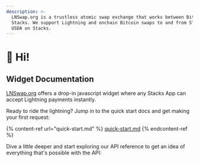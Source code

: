 ```yaml
---
description: >-
  LNSwap.org is a trustless atomic swap exchange that works between Bitcoin and
  Stacks. We support Lightning and onchain Bitcoin swaps to and from STX and
  USDA on Stacks.
---
```


# 👋 Hi!

## Widget Documentation

[LNSwap.org](https://lnswap.org) offers a drop-in javascript widget where any Stacks App can accept Lightning payments instantly.

Ready to ride the lightning? Jump in to the quick start docs and get making your first request:

{% content-ref url="quick-start.md" %}
[quick-start.md](quick-start.md)
{% endcontent-ref %}

Dive a little deeper and start exploring our API reference to get an idea of everything that's possible with the API:
